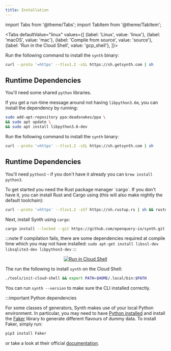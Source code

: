 ```yaml
---
title: Installation
---
```


import Tabs from '@theme/Tabs'; import TabItem from '@theme/TabItem';

<Tabs defaultValue="linux"
values={[
{label: 'Linux', value: 'linux'}, {label: 'macOS', value: 'mac'}, {label: 'Compile from source', value: 'source'}, {label: 'Run in the Cloud Shell', value: 'gcp_shell'},
]}>

  <TabItem value='linux'>

Run the following command to install the `synth` binary:

```bash
curl --proto '=https' --tlsv1.2 -sSL https://sh.getsynth.com | sh
```

## Runtime Dependencies

You'll need some shared `python` libraries.

If you get a run-time message around not having `libpython3.6m`, you can install the dependency by running:

```bash
sudo add-apt-repository ppa:deadsnakes/ppa \
&& sudo apt update \
&& sudo apt install libpython3.6-dev
```

  </TabItem>

  <TabItem value='mac'>

Run the following command to install the `synth` binary:

```bash
curl --proto '=https' --tlsv1.2 -sSL https://sh.getsynth.com | sh
```

## Runtime Dependencies

You'll need `python3` - if you don't have it already you can `brew install python3`.

  </TabItem>

  <TabItem value='source'>
To get started you need the Rust package manager `cargo`. If you don't have it, you can install Rust and Cargo using (this will also make nightly the default toolchain):

```bash
curl --proto '=https' --tlsv1.2 -sSf https://sh.rustup.rs | sh && rustup default nightly
```

Next, install Synth using `cargo`:

```bash
cargo install --locked --git https://github.com/openquery-io/synth.git synth
```

:::note If compilation fails, there are some dependencies required at compile time which you may not have
installed: `sudo apt-get install libssl-dev libsqlite3-dev libpython3-dev`
:::

  </TabItem>

  <TabItem value='gcp_shell'>

<div align="center">
<a href="https://ssh.cloud.google.com/cloudshell/editor?cloudshell_git_repo=https://github.com/openquery-io/synth.git&cloudshell_print=tools/README-cloud-shell"><img alt="Run in Cloud Shell" src="https://storage.googleapis.com/gweb-cloudblog-publish/images/run_on_google_cloud.max-300x300.png"></img></a>
</div>

The run the following to install `synth` on the Cloud Shell:

```bash
./tools/init-cloud-shell && export PATH=$HOME/.local/bin:$PATH
```

  </TabItem>
</Tabs>

You can run `synth --version` to make sure the CLI installed correctly.

:::important Python dependencies

For some classes of generators, Synth makes use of your local Python environment. In particular, you may need to have
[Python installed](https://www.python.org/downloads/) and install the [Faker](https://pypi.org/project/Faker/) library
to generate different flavours of dummy data. To install Faker, simply run:

```bash
pip3 install Faker
```

or take a look at their official [documentation](https://faker.readthedocs.io/en/master/index.html).